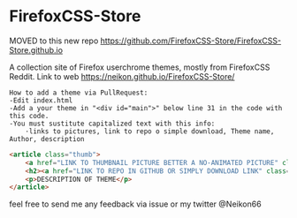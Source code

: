 # FirefoxCSS-Store




MOVED to this new repo https://github.com/FirefoxCSS-Store/FirefoxCSS-Store.github.io
















A collection site of Firefox userchrome themes, mostly from FirefoxCSS Reddit. 
Link to web https://neikon.github.io/FirefoxCSS-Store/
```
How to add a theme via PullRequest:
-Edit index.html
-Add a your theme in "<div id="main">" below line 31 in the code with this code.
-You must sustitute capitalized text with this info:
    ·links to pictures, link to repo o simple download, Theme name, Author, description
```
```html
<article class="thumb">
	<a href="LINK TO THUMBNAIL PICTURE BETTER A NO-ANIMATED PICTURE" class="image"><img src="LINK TO PICTURE, CAN BE A GIF" alt="" /></a>
	<h2><a href="LINK TO REPO IN GITHUB OR SIMPLY DOWNLOAD LINK" class="icon brands fa-github"> THEME NAME </a> </h2> <h3> <a href="LINK TO REPO IN GITHUB OR SIMPLY DOWNLOAD LINK" class="fas fa-download" ></a>  </h3> <h4 class="fas fa-plus-circle"></h4>
	<p>DESCRIPTION OF THEME</p>
</article>
```
feel free to send me any feedback via issue or my twitter @Neikon66

